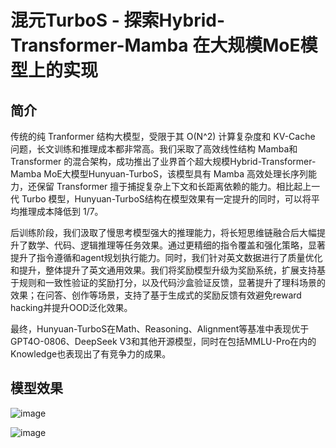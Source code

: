 # 混元TurboS - 探索Hybrid-Transformer-Mamba 在大规模MoE模型上的实现

## 简介
传统的纯 Tranformer 结构大模型，受限于其 O(N^2) 计算复杂度和 KV-Cache 问题，长文训练和推理成本都非常高。我们采取了高效线性结构 Mamba和 Transformer 的混合架构，成功推出了业界首个超大规模Hybrid-Transformer-Mamba MoE大模型Hunyuan-TurboS，该模型具有 Mamba 高效处理长序列能力，还保留 Transformer 擅于捕捉复杂上下文和长距离依赖的能力。相比起上一代 Turbo 模型，Hunyuan-TurboS结构在模型效果有一定提升的同时，可以将平均推理成本降低到 1/7。

后训练阶段，我们汲取了慢思考模型强大的推理能力，将长短思维链融合后大幅提升了数学、代码、逻辑推理等任务效果。通过更精细的指令覆盖和强化策略，显著提升了指令遵循和agent规划执行能力。同时，我们针对英文数据进行了质量优化和提升，整体提升了英文通用效果。我们将奖励模型升级为奖励系统，扩展支持基于规则和一致性验证的奖励打分，以及代码沙盒验证反馈，显著提升了理科场景的效果；在问答、创作等场景，支持了基于生成式的奖励反馈有效避免reward hacking并提升OOD泛化效果。

最终，Hunyuan-TurboS在Math、Reasoning、Alignment等基准中表现优于GPT4O-0806、DeepSeek V3和其他开源模型，同时在包括MMLU-Pro在内的Knowledge也表现出了有竞争力的成果。

## 模型效果
![image](https://github.com/user-attachments/assets/65f3b0b2-ef61-466b-a3c4-e154dde93e3c)

![image](https://github.com/user-attachments/assets/d653fca6-26eb-49d8-8997-6b4c35154511)



<link rel="stylesheet" href="/llm.hunyuan.turbo-s/assets/css/custom-theme.css">
